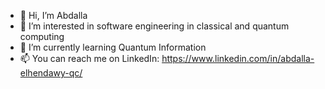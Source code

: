 - 👋 Hi, I’m Abdalla
- 👀 I’m interested in software engineering in classical and quantum computing
- 🌱 I’m currently learning Quantum Information
- 📫 You can reach me on LinkedIn: https://www.linkedin.com/in/abdalla-elhendawy-qc/

